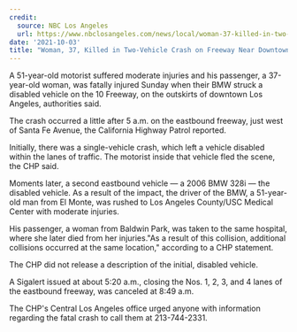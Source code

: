 ```yaml
---
credit:
  source: NBC Los Angeles
  url: https://www.nbclosangeles.com/news/local/woman-37-killed-in-two-vehicle-crash-on-freeway-near-downtown-la/2705921/
date: '2021-10-03'
title: "Woman, 37, Killed in Two-Vehicle Crash on Freeway Near Downtown LA"
---
```

A 51-year-old motorist suffered moderate injuries and his passenger, a 37-year-old woman, was fatally injured Sunday when their BMW struck a disabled vehicle on the 10 Freeway, on the outskirts of downtown Los Angeles, authorities said.

The crash occurred a little after 5 a.m. on the eastbound freeway, just west of Santa Fe Avenue, the California Highway Patrol reported.

Initially, there was a single-vehicle crash, which left a vehicle disabled within the lanes of traffic. The motorist inside that vehicle fled the scene, the CHP said.

Moments later, a second eastbound vehicle — a 2006 BMW 328i — the disabled vehicle. As a result of the impact, the driver of the BMW, a 51-year-old man from El Monte, was rushed to Los Angeles County/USC Medical Center with moderate injuries.

His passenger, a woman from Baldwin Park, was taken to the same hospital, where she later died from her injuries."As a result of this collision, additional collisions occurred at the same location," according to a CHP statement.

The CHP did not release a description of the initial, disabled vehicle.

A Sigalert issued at about 5:20 a.m., closing the Nos. 1, 2, 3, and 4 lanes of the eastbound freeway, was canceled at 8:49 a.m.

The CHP's Central Los Angeles office urged anyone with information regarding the fatal crash to call them at 213-744-2331.

